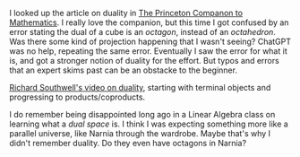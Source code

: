 I looked up the article on duality in [The Princeton Companon to Mathematics](https://press.princeton.edu/books/hardcover/9780691118802/the-princeton-companion-to-mathematics). I really love the companion, but this time I got confused by an error stating the dual of a cube is an *octagon*, instead of an *octahedron*. Was there some kind of projection happening that I wasn't seeing? ChatGPT was no help, repeating the same error. Eventually I saw the error for what it is, and got a stronger notion of duality for the effort. But typos and errors that an expert skims past can be an obstacke to the beginner.

[Richard Southwell's video on duality](https://www.youtube.com/watch?v=oIc0K81yz6E&list=PLCTMeyjMKRkoS699U0OJ3ymr3r01sI08l&index=4), starting with terminal objects and progressing to products/coproducts.

I do remember being disappointed long ago in a Linear Algebra class on learning what a *dual space* is. I think I was expecting something more like a parallel universe, like Narnia through the wardrobe. Maybe that's why I didn't remember duality. Do they even have octagons in Narnia?
